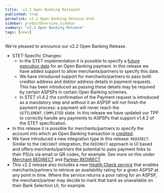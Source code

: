 ```yaml
---
title:  v2.2 Open Banking Released
published: true
permalink: v2.2 Open Banking Release.html
sidebar: productOverview_sidebar
summary: "v2.2 Open Banking Release"
tags: [news]
---
```



We're pleased to announce our v2.2 Open Banking Release.


* STET-Specific Changes:
  - In the STET implementation it is possible to specify a [future execution date](ob_createpayment.html#setting-an-execution-date) for an Open Banking payment. In this release we have added support to allow merchants/partners to specify this date.
  - We have introduced support for merchants/partners to pass both creditor address and debtor address details in payment requests. This has been introduced as passing these details may be required by certain ASPSPs in certain Open Banking schemes.
  - In STET v1.4.2 the confirmation of the Payment request is introduced as a mandatory step and without it an ASPSP will not finish the payment process: a payment will never reach the `SETTLEMENT_COMPLETED` state. In this release we have updated our TPP to correctly handle any payments to ASPSPs that support v1.4.2 of the STET specification. 
* In this release it is possible for merchants/partners to specify the account into which an Open Banking transaction is [credited](ob_createpayment.html#creditor-accounts).
* We have introduced a new integration type in this release: `REDIRECT`. Similar to the `CHECKOUT` integration, the `REDIRECT` approach is UI based and offers merchants/partners the potential to pass payment links to their PSUs via email or QR codes, for example. See more on this under [Merchant REDIRECT](ob_redirectoverviewmerch.html) and [Partner REDIRECT](ob_redirectoverview.html)
* This v2.2 release also includes a new [Health Check service](ob_healthoverview.html) that enables merchants/partners to retrieve an availability rating for a given ASPSP at any point in time. Where the service returns a poor rating for an ASPSP, the merchant/partner may decide to mark that bank as unavailable on their Bank Selection UI, for example.
